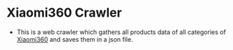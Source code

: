 # Xiaomi360 Crawler

* This is a web crawler which gathers all products data of all categories of [Xiaomi360](https://xiaomi360.ir) and saves them in a json file.